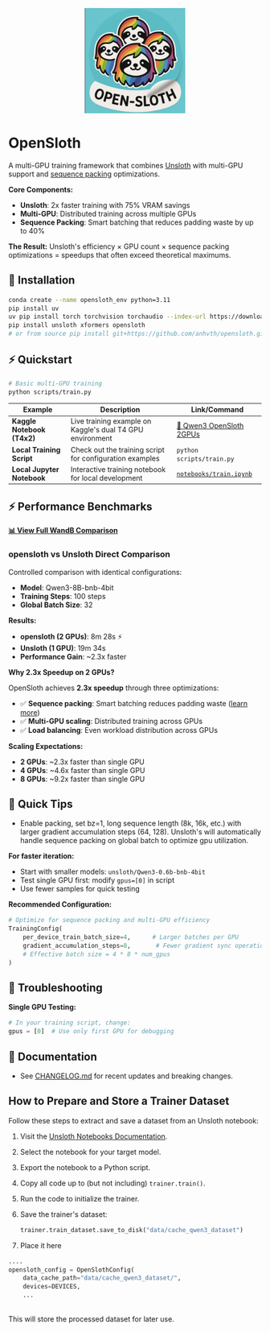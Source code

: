 <p align="center">
    <img src="images/opensloth.png" alt="opensloth Logo" width="200" />
</p>

# OpenSloth

A multi-GPU training framework that combines [Unsloth](https://github.com/unslothai/unsloth) with multi-GPU support and [sequence packing](https://huggingface.co/blog/sirluk/llm-sequence-packing) optimizations.

**Core Components:**
- **Unsloth**: 2x faster training with 75% VRAM savings
- **Multi-GPU**: Distributed training across multiple GPUs  
- **Sequence Packing**: Smart batching that reduces padding waste by up to 40%

**The Result:** Unsloth's efficiency × GPU count × sequence packing optimizations = speedups that often exceed theoretical maximums.

## 💾 Installation

```bash
conda create --name opensloth_env python=3.11
pip install uv
uv pip install torch torchvision torchaudio --index-url https://download.pytorch.org/whl/cu121
pip install unsloth xformers opensloth
# or from source pip install git+https://github.com/anhvth/opensloth.git
```

## ⚡ Quickstart

```bash
# Basic multi-GPU training
python scripts/train.py
```

| Example | Description | Link/Command |
|---------|-------------|--------------|
| **Kaggle Notebook (T4x2)** | Live training example on Kaggle's dual T4 GPU environment | [🔗 Qwen3 OpenSloth 2GPUs](https://www.kaggle.com/code/anhvth226/qwen3-opensloth-2gpus?scriptVersionId=246662257) |
| **Local Training Script** | Check out the training script for configuration examples | `python scripts/train.py` |
| **Local Jupyter Notebook** | Interactive training notebook for local development | [`notebooks/train.ipynb`](notebooks/train.ipynb) |

## ⚡ Performance Benchmarks

**[📊 View Full WandB Comparison](https://wandb.ai/anhvth/CompareUnsloth)**

### opensloth vs Unsloth Direct Comparison

Controlled comparison with identical configurations:
- **Model**: Qwen3-8B-bnb-4bit  
- **Training Steps**: 100 steps
- **Global Batch Size**: 32

**Results:**
- **opensloth (2 GPUs)**: 8m 28s ⚡
- **Unsloth (1 GPU)**: 19m 34s
- **Performance Gain**: ~2.3x faster 

**Why 2.3x Speedup on 2 GPUs?**

OpenSloth achieves **2.3x speedup** through three optimizations:
- ✅ **Sequence packing**: Smart batching reduces padding waste ([learn more](https://huggingface.co/blog/sirluk/llm-sequence-packing))
- ✅ **Multi-GPU scaling**: Distributed training across GPUs
- ✅ **Load balancing**: Even workload distribution across GPUs

**Scaling Expectations:**
- **2 GPUs**: ~2.3x faster than single GPU
- **4 GPUs**: ~4.6x faster than single GPU
- **8 GPUs**: ~9.2x faster than single GPU


## 🔧 Quick Tips
- Enable packing, set bz=1, long sequence length (8k, 16k, etc.) with larger gradient accumulation steps (64, 128). Unsloth's will automatically handle sequence packing on global batch to optimize gpu utilization.

**For faster iteration:**
- Start with smaller models: `unsloth/Qwen3-0.6b-bnb-4bit`
- Test single GPU first: modify `gpus=[0]` in script
- Use fewer samples for quick testing

**Recommended Configuration:**
```python
# Optimize for sequence packing and multi-GPU efficiency
TrainingConfig(
    per_device_train_batch_size=4,      # Larger batches per GPU
    gradient_accumulation_steps=8,       # Fewer gradient sync operations
    # Effective batch size = 4 * 8 * num_gpus
)
```

## 🔧 Troubleshooting

   **Single GPU Testing:**
   ```python
   # In your training script, change:
   gpus = [0]  # Use only first GPU for debugging
   ```

## 📖 Documentation

- See [CHANGELOG.md](CHANGELOG.md) for recent updates and breaking changes.

## How to Prepare and Store a Trainer Dataset

Follow these steps to extract and save a dataset from an Unsloth notebook:

1. Visit the [Unsloth Notebooks Documentation](https://docs.unsloth.ai/get-started/unsloth-notebooks).
2. Select the notebook for your target model.
3. Export the notebook to a Python script.
4. Copy all code up to (but not including) `trainer.train()`.
5. Run the code to initialize the trainer.
6. Save the trainer's dataset:

   ```python
   trainer.train_dataset.save_to_disk("data/cache_qwen3_dataset")
   ```

7. Place it here
```python
....
opensloth_config = OpenSlothConfig(
    data_cache_path="data/cache_qwen3_dataset/",
    devices=DEVICES,
    ...
        
```


This will store the processed dataset for later use.
